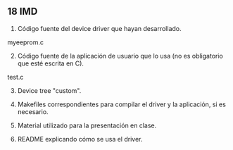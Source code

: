 ## 18 IMD

1) Código fuente del device driver que hayan desarrollado.

  myeeprom.c
  
2) Código fuente de la aplicación de usuario que lo usa (no es obligatorio que esté escrita en C).

  test.c
  
3) Device tree "custom".

  
4) Makefiles correspondientes para compilar el driver y la aplicación, si es necesario.
5) Material utilizado para la presentación en clase.
6) README explicando cómo se usa el driver.
